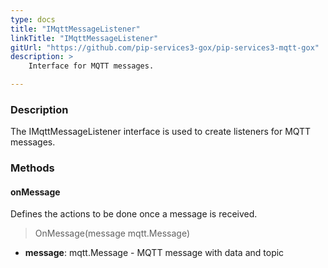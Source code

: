 ```yaml
---
type: docs
title: "IMqttMessageListener"
linkTitle: "IMqttMessageListener"
gitUrl: "https://github.com/pip-services3-gox/pip-services3-mqtt-gox"
description: >
    Interface for MQTT messages.

---
```



### Description

The IMqttMessageListener interface is used to create listeners for MQTT messages.


### Methods


#### onMessage
Defines the actions to be done once a message is received.

> OnMessage(message mqtt.Message)

- **message**: mqtt.Message - MQTT message with data and topic
